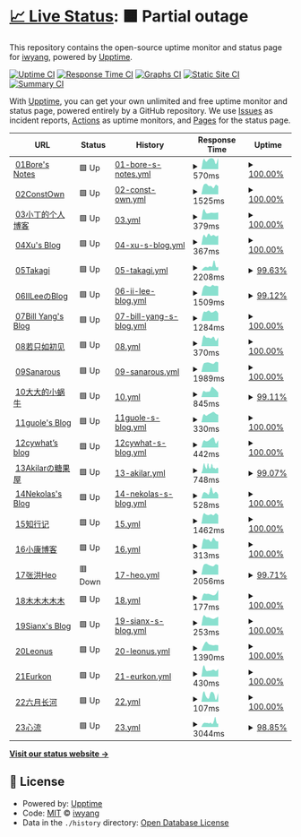 # [📈 Live Status](https://iwyang.github.io/check): <!--live status--> **🟧 Partial outage**

This repository contains the open-source uptime monitor and status page for [iwyang](https://iwyang.github.io), powered by [Upptime](https://github.com/upptime/upptime).

[![Uptime CI](https://github.com/iwyang/check/workflows/Uptime%20CI/badge.svg)](https://github.com/iwyang/check/actions?query=workflow%3A%22Uptime+CI%22)
[![Response Time CI](https://github.com/iwyang/check/workflows/Response%20Time%20CI/badge.svg)](https://github.com/iwyang/check/actions?query=workflow%3A%22Response+Time+CI%22)
[![Graphs CI](https://github.com/iwyang/check/workflows/Graphs%20CI/badge.svg)](https://github.com/iwyang/check/actions?query=workflow%3A%22Graphs+CI%22)
[![Static Site CI](https://github.com/iwyang/check/workflows/Static%20Site%20CI/badge.svg)](https://github.com/iwyang/check/actions?query=workflow%3A%22Static+Site+CI%22)
[![Summary CI](https://github.com/iwyang/check/workflows/Summary%20CI/badge.svg)](https://github.com/iwyang/check/actions?query=workflow%3A%22Summary+CI%22)

With [Upptime](https://upptime.js.org), you can get your own unlimited and free uptime monitor and status page, powered entirely by a GitHub repository. We use [Issues](https://github.com/iwyang/check/issues) as incident reports, [Actions](https://github.com/iwyang/check/actions) as uptime monitors, and [Pages](https://iwyang.github.io/check) for the status page.

<!--start: status pages-->
<!-- This summary is generated by Upptime (https://github.com/upptime/upptime) -->
<!-- Do not edit this manually, your changes will be overwritten -->
<!-- prettier-ignore -->
| URL | Status | History | Response Time | Uptime |
| --- | ------ | ------- | ------------- | ------ |
| <img alt="" src="https://icons.duckduckgo.com/ip3/bore.vip.ico" height="13"> [01Bore's Notes](https://bore.vip) | 🟩 Up | [01-bore-s-notes.yml](https://github.com/iwyang/check/commits/HEAD/history/01-bore-s-notes.yml) | <details><summary><img alt="Response time graph" src="./graphs/01-bore-s-notes/response-time-week.png" height="20"> 570ms</summary><br><a href="https://iwyang.github.io/check/history/01-bore-s-notes"><img alt="Response time 598" src="https://img.shields.io/endpoint?url=https%3A%2F%2Fraw.githubusercontent.com%2Fiwyang%2Fcheck%2FHEAD%2Fapi%2F01-bore-s-notes%2Fresponse-time.json"></a><br><a href="https://iwyang.github.io/check/history/01-bore-s-notes"><img alt="24-hour response time 687" src="https://img.shields.io/endpoint?url=https%3A%2F%2Fraw.githubusercontent.com%2Fiwyang%2Fcheck%2FHEAD%2Fapi%2F01-bore-s-notes%2Fresponse-time-day.json"></a><br><a href="https://iwyang.github.io/check/history/01-bore-s-notes"><img alt="7-day response time 570" src="https://img.shields.io/endpoint?url=https%3A%2F%2Fraw.githubusercontent.com%2Fiwyang%2Fcheck%2FHEAD%2Fapi%2F01-bore-s-notes%2Fresponse-time-week.json"></a><br><a href="https://iwyang.github.io/check/history/01-bore-s-notes"><img alt="30-day response time 640" src="https://img.shields.io/endpoint?url=https%3A%2F%2Fraw.githubusercontent.com%2Fiwyang%2Fcheck%2FHEAD%2Fapi%2F01-bore-s-notes%2Fresponse-time-month.json"></a><br><a href="https://iwyang.github.io/check/history/01-bore-s-notes"><img alt="1-year response time 598" src="https://img.shields.io/endpoint?url=https%3A%2F%2Fraw.githubusercontent.com%2Fiwyang%2Fcheck%2FHEAD%2Fapi%2F01-bore-s-notes%2Fresponse-time-year.json"></a></details> | <details><summary><a href="https://iwyang.github.io/check/history/01-bore-s-notes">100.00%</a></summary><a href="https://iwyang.github.io/check/history/01-bore-s-notes"><img alt="All-time uptime 99.91%" src="https://img.shields.io/endpoint?url=https%3A%2F%2Fraw.githubusercontent.com%2Fiwyang%2Fcheck%2FHEAD%2Fapi%2F01-bore-s-notes%2Fuptime.json"></a><br><a href="https://iwyang.github.io/check/history/01-bore-s-notes"><img alt="24-hour uptime 100.00%" src="https://img.shields.io/endpoint?url=https%3A%2F%2Fraw.githubusercontent.com%2Fiwyang%2Fcheck%2FHEAD%2Fapi%2F01-bore-s-notes%2Fuptime-day.json"></a><br><a href="https://iwyang.github.io/check/history/01-bore-s-notes"><img alt="7-day uptime 100.00%" src="https://img.shields.io/endpoint?url=https%3A%2F%2Fraw.githubusercontent.com%2Fiwyang%2Fcheck%2FHEAD%2Fapi%2F01-bore-s-notes%2Fuptime-week.json"></a><br><a href="https://iwyang.github.io/check/history/01-bore-s-notes"><img alt="30-day uptime 100.00%" src="https://img.shields.io/endpoint?url=https%3A%2F%2Fraw.githubusercontent.com%2Fiwyang%2Fcheck%2FHEAD%2Fapi%2F01-bore-s-notes%2Fuptime-month.json"></a><br><a href="https://iwyang.github.io/check/history/01-bore-s-notes"><img alt="1-year uptime 99.91%" src="https://img.shields.io/endpoint?url=https%3A%2F%2Fraw.githubusercontent.com%2Fiwyang%2Fcheck%2FHEAD%2Fapi%2F01-bore-s-notes%2Fuptime-year.json"></a></details>
| <img alt="" src="https://icons.duckduckgo.com/ip3/blog.juanertu.com.ico" height="13"> [02ConstOwn](https://blog.juanertu.com) | 🟩 Up | [02-const-own.yml](https://github.com/iwyang/check/commits/HEAD/history/02-const-own.yml) | <details><summary><img alt="Response time graph" src="./graphs/02-const-own/response-time-week.png" height="20"> 1525ms</summary><br><a href="https://iwyang.github.io/check/history/02-const-own"><img alt="Response time 1367" src="https://img.shields.io/endpoint?url=https%3A%2F%2Fraw.githubusercontent.com%2Fiwyang%2Fcheck%2FHEAD%2Fapi%2F02-const-own%2Fresponse-time.json"></a><br><a href="https://iwyang.github.io/check/history/02-const-own"><img alt="24-hour response time 1443" src="https://img.shields.io/endpoint?url=https%3A%2F%2Fraw.githubusercontent.com%2Fiwyang%2Fcheck%2FHEAD%2Fapi%2F02-const-own%2Fresponse-time-day.json"></a><br><a href="https://iwyang.github.io/check/history/02-const-own"><img alt="7-day response time 1525" src="https://img.shields.io/endpoint?url=https%3A%2F%2Fraw.githubusercontent.com%2Fiwyang%2Fcheck%2FHEAD%2Fapi%2F02-const-own%2Fresponse-time-week.json"></a><br><a href="https://iwyang.github.io/check/history/02-const-own"><img alt="30-day response time 1652" src="https://img.shields.io/endpoint?url=https%3A%2F%2Fraw.githubusercontent.com%2Fiwyang%2Fcheck%2FHEAD%2Fapi%2F02-const-own%2Fresponse-time-month.json"></a><br><a href="https://iwyang.github.io/check/history/02-const-own"><img alt="1-year response time 1367" src="https://img.shields.io/endpoint?url=https%3A%2F%2Fraw.githubusercontent.com%2Fiwyang%2Fcheck%2FHEAD%2Fapi%2F02-const-own%2Fresponse-time-year.json"></a></details> | <details><summary><a href="https://iwyang.github.io/check/history/02-const-own">100.00%</a></summary><a href="https://iwyang.github.io/check/history/02-const-own"><img alt="All-time uptime 100.00%" src="https://img.shields.io/endpoint?url=https%3A%2F%2Fraw.githubusercontent.com%2Fiwyang%2Fcheck%2FHEAD%2Fapi%2F02-const-own%2Fuptime.json"></a><br><a href="https://iwyang.github.io/check/history/02-const-own"><img alt="24-hour uptime 100.00%" src="https://img.shields.io/endpoint?url=https%3A%2F%2Fraw.githubusercontent.com%2Fiwyang%2Fcheck%2FHEAD%2Fapi%2F02-const-own%2Fuptime-day.json"></a><br><a href="https://iwyang.github.io/check/history/02-const-own"><img alt="7-day uptime 100.00%" src="https://img.shields.io/endpoint?url=https%3A%2F%2Fraw.githubusercontent.com%2Fiwyang%2Fcheck%2FHEAD%2Fapi%2F02-const-own%2Fuptime-week.json"></a><br><a href="https://iwyang.github.io/check/history/02-const-own"><img alt="30-day uptime 100.00%" src="https://img.shields.io/endpoint?url=https%3A%2F%2Fraw.githubusercontent.com%2Fiwyang%2Fcheck%2FHEAD%2Fapi%2F02-const-own%2Fuptime-month.json"></a><br><a href="https://iwyang.github.io/check/history/02-const-own"><img alt="1-year uptime 100.00%" src="https://img.shields.io/endpoint?url=https%3A%2F%2Fraw.githubusercontent.com%2Fiwyang%2Fcheck%2FHEAD%2Fapi%2F02-const-own%2Fuptime-year.json"></a></details>
| <img alt="" src="https://icons.duckduckgo.com/ip3/tding.top.ico" height="13"> [03小丁的个人博客](https://tding.top) | 🟩 Up | [03.yml](https://github.com/iwyang/check/commits/HEAD/history/03.yml) | <details><summary><img alt="Response time graph" src="./graphs/03/response-time-week.png" height="20"> 379ms</summary><br><a href="https://iwyang.github.io/check/history/03"><img alt="Response time 1311" src="https://img.shields.io/endpoint?url=https%3A%2F%2Fraw.githubusercontent.com%2Fiwyang%2Fcheck%2FHEAD%2Fapi%2F03%2Fresponse-time.json"></a><br><a href="https://iwyang.github.io/check/history/03"><img alt="24-hour response time 372" src="https://img.shields.io/endpoint?url=https%3A%2F%2Fraw.githubusercontent.com%2Fiwyang%2Fcheck%2FHEAD%2Fapi%2F03%2Fresponse-time-day.json"></a><br><a href="https://iwyang.github.io/check/history/03"><img alt="7-day response time 379" src="https://img.shields.io/endpoint?url=https%3A%2F%2Fraw.githubusercontent.com%2Fiwyang%2Fcheck%2FHEAD%2Fapi%2F03%2Fresponse-time-week.json"></a><br><a href="https://iwyang.github.io/check/history/03"><img alt="30-day response time 369" src="https://img.shields.io/endpoint?url=https%3A%2F%2Fraw.githubusercontent.com%2Fiwyang%2Fcheck%2FHEAD%2Fapi%2F03%2Fresponse-time-month.json"></a><br><a href="https://iwyang.github.io/check/history/03"><img alt="1-year response time 1047" src="https://img.shields.io/endpoint?url=https%3A%2F%2Fraw.githubusercontent.com%2Fiwyang%2Fcheck%2FHEAD%2Fapi%2F03%2Fresponse-time-year.json"></a></details> | <details><summary><a href="https://iwyang.github.io/check/history/03">100.00%</a></summary><a href="https://iwyang.github.io/check/history/03"><img alt="All-time uptime 98.27%" src="https://img.shields.io/endpoint?url=https%3A%2F%2Fraw.githubusercontent.com%2Fiwyang%2Fcheck%2FHEAD%2Fapi%2F03%2Fuptime.json"></a><br><a href="https://iwyang.github.io/check/history/03"><img alt="24-hour uptime 100.00%" src="https://img.shields.io/endpoint?url=https%3A%2F%2Fraw.githubusercontent.com%2Fiwyang%2Fcheck%2FHEAD%2Fapi%2F03%2Fuptime-day.json"></a><br><a href="https://iwyang.github.io/check/history/03"><img alt="7-day uptime 100.00%" src="https://img.shields.io/endpoint?url=https%3A%2F%2Fraw.githubusercontent.com%2Fiwyang%2Fcheck%2FHEAD%2Fapi%2F03%2Fuptime-week.json"></a><br><a href="https://iwyang.github.io/check/history/03"><img alt="30-day uptime 99.91%" src="https://img.shields.io/endpoint?url=https%3A%2F%2Fraw.githubusercontent.com%2Fiwyang%2Fcheck%2FHEAD%2Fapi%2F03%2Fuptime-month.json"></a><br><a href="https://iwyang.github.io/check/history/03"><img alt="1-year uptime 98.79%" src="https://img.shields.io/endpoint?url=https%3A%2F%2Fraw.githubusercontent.com%2Fiwyang%2Fcheck%2FHEAD%2Fapi%2F03%2Fuptime-year.json"></a></details>
| <img alt="" src="https://icons.duckduckgo.com/ip3/hasaik.com.ico" height="13"> [04Xu's Blog](https://hasaik.com) | 🟩 Up | [04-xu-s-blog.yml](https://github.com/iwyang/check/commits/HEAD/history/04-xu-s-blog.yml) | <details><summary><img alt="Response time graph" src="./graphs/04-xu-s-blog/response-time-week.png" height="20"> 367ms</summary><br><a href="https://iwyang.github.io/check/history/04-xu-s-blog"><img alt="Response time 337" src="https://img.shields.io/endpoint?url=https%3A%2F%2Fraw.githubusercontent.com%2Fiwyang%2Fcheck%2FHEAD%2Fapi%2F04-xu-s-blog%2Fresponse-time.json"></a><br><a href="https://iwyang.github.io/check/history/04-xu-s-blog"><img alt="24-hour response time 369" src="https://img.shields.io/endpoint?url=https%3A%2F%2Fraw.githubusercontent.com%2Fiwyang%2Fcheck%2FHEAD%2Fapi%2F04-xu-s-blog%2Fresponse-time-day.json"></a><br><a href="https://iwyang.github.io/check/history/04-xu-s-blog"><img alt="7-day response time 367" src="https://img.shields.io/endpoint?url=https%3A%2F%2Fraw.githubusercontent.com%2Fiwyang%2Fcheck%2FHEAD%2Fapi%2F04-xu-s-blog%2Fresponse-time-week.json"></a><br><a href="https://iwyang.github.io/check/history/04-xu-s-blog"><img alt="30-day response time 386" src="https://img.shields.io/endpoint?url=https%3A%2F%2Fraw.githubusercontent.com%2Fiwyang%2Fcheck%2FHEAD%2Fapi%2F04-xu-s-blog%2Fresponse-time-month.json"></a><br><a href="https://iwyang.github.io/check/history/04-xu-s-blog"><img alt="1-year response time 337" src="https://img.shields.io/endpoint?url=https%3A%2F%2Fraw.githubusercontent.com%2Fiwyang%2Fcheck%2FHEAD%2Fapi%2F04-xu-s-blog%2Fresponse-time-year.json"></a></details> | <details><summary><a href="https://iwyang.github.io/check/history/04-xu-s-blog">100.00%</a></summary><a href="https://iwyang.github.io/check/history/04-xu-s-blog"><img alt="All-time uptime 100.00%" src="https://img.shields.io/endpoint?url=https%3A%2F%2Fraw.githubusercontent.com%2Fiwyang%2Fcheck%2FHEAD%2Fapi%2F04-xu-s-blog%2Fuptime.json"></a><br><a href="https://iwyang.github.io/check/history/04-xu-s-blog"><img alt="24-hour uptime 100.00%" src="https://img.shields.io/endpoint?url=https%3A%2F%2Fraw.githubusercontent.com%2Fiwyang%2Fcheck%2FHEAD%2Fapi%2F04-xu-s-blog%2Fuptime-day.json"></a><br><a href="https://iwyang.github.io/check/history/04-xu-s-blog"><img alt="7-day uptime 100.00%" src="https://img.shields.io/endpoint?url=https%3A%2F%2Fraw.githubusercontent.com%2Fiwyang%2Fcheck%2FHEAD%2Fapi%2F04-xu-s-blog%2Fuptime-week.json"></a><br><a href="https://iwyang.github.io/check/history/04-xu-s-blog"><img alt="30-day uptime 100.00%" src="https://img.shields.io/endpoint?url=https%3A%2F%2Fraw.githubusercontent.com%2Fiwyang%2Fcheck%2FHEAD%2Fapi%2F04-xu-s-blog%2Fuptime-month.json"></a><br><a href="https://iwyang.github.io/check/history/04-xu-s-blog"><img alt="1-year uptime 100.00%" src="https://img.shields.io/endpoint?url=https%3A%2F%2Fraw.githubusercontent.com%2Fiwyang%2Fcheck%2FHEAD%2Fapi%2F04-xu-s-blog%2Fuptime-year.json"></a></details>
| <img alt="" src="https://icons.duckduckgo.com/ip3/lixingyong.com.ico" height="13"> [05Takagi](https://lixingyong.com) | 🟩 Up | [05-takagi.yml](https://github.com/iwyang/check/commits/HEAD/history/05-takagi.yml) | <details><summary><img alt="Response time graph" src="./graphs/05-takagi/response-time-week.png" height="20"> 2208ms</summary><br><a href="https://iwyang.github.io/check/history/05-takagi"><img alt="Response time 1908" src="https://img.shields.io/endpoint?url=https%3A%2F%2Fraw.githubusercontent.com%2Fiwyang%2Fcheck%2FHEAD%2Fapi%2F05-takagi%2Fresponse-time.json"></a><br><a href="https://iwyang.github.io/check/history/05-takagi"><img alt="24-hour response time 1829" src="https://img.shields.io/endpoint?url=https%3A%2F%2Fraw.githubusercontent.com%2Fiwyang%2Fcheck%2FHEAD%2Fapi%2F05-takagi%2Fresponse-time-day.json"></a><br><a href="https://iwyang.github.io/check/history/05-takagi"><img alt="7-day response time 2208" src="https://img.shields.io/endpoint?url=https%3A%2F%2Fraw.githubusercontent.com%2Fiwyang%2Fcheck%2FHEAD%2Fapi%2F05-takagi%2Fresponse-time-week.json"></a><br><a href="https://iwyang.github.io/check/history/05-takagi"><img alt="30-day response time 2128" src="https://img.shields.io/endpoint?url=https%3A%2F%2Fraw.githubusercontent.com%2Fiwyang%2Fcheck%2FHEAD%2Fapi%2F05-takagi%2Fresponse-time-month.json"></a><br><a href="https://iwyang.github.io/check/history/05-takagi"><img alt="1-year response time 1908" src="https://img.shields.io/endpoint?url=https%3A%2F%2Fraw.githubusercontent.com%2Fiwyang%2Fcheck%2FHEAD%2Fapi%2F05-takagi%2Fresponse-time-year.json"></a></details> | <details><summary><a href="https://iwyang.github.io/check/history/05-takagi">99.63%</a></summary><a href="https://iwyang.github.io/check/history/05-takagi"><img alt="All-time uptime 98.28%" src="https://img.shields.io/endpoint?url=https%3A%2F%2Fraw.githubusercontent.com%2Fiwyang%2Fcheck%2FHEAD%2Fapi%2F05-takagi%2Fuptime.json"></a><br><a href="https://iwyang.github.io/check/history/05-takagi"><img alt="24-hour uptime 100.00%" src="https://img.shields.io/endpoint?url=https%3A%2F%2Fraw.githubusercontent.com%2Fiwyang%2Fcheck%2FHEAD%2Fapi%2F05-takagi%2Fuptime-day.json"></a><br><a href="https://iwyang.github.io/check/history/05-takagi"><img alt="7-day uptime 99.63%" src="https://img.shields.io/endpoint?url=https%3A%2F%2Fraw.githubusercontent.com%2Fiwyang%2Fcheck%2FHEAD%2Fapi%2F05-takagi%2Fuptime-week.json"></a><br><a href="https://iwyang.github.io/check/history/05-takagi"><img alt="30-day uptime 99.72%" src="https://img.shields.io/endpoint?url=https%3A%2F%2Fraw.githubusercontent.com%2Fiwyang%2Fcheck%2FHEAD%2Fapi%2F05-takagi%2Fuptime-month.json"></a><br><a href="https://iwyang.github.io/check/history/05-takagi"><img alt="1-year uptime 98.28%" src="https://img.shields.io/endpoint?url=https%3A%2F%2Fraw.githubusercontent.com%2Fiwyang%2Fcheck%2FHEAD%2Fapi%2F05-takagi%2Fuptime-year.json"></a></details>
| <img alt="" src="https://icons.duckduckgo.com/ip3/www.iilee.cn.ico" height="13"> [06IILeeのBlog](https://www.iilee.cn) | 🟩 Up | [06-ii-lee-blog.yml](https://github.com/iwyang/check/commits/HEAD/history/06-ii-lee-blog.yml) | <details><summary><img alt="Response time graph" src="./graphs/06-ii-lee-blog/response-time-week.png" height="20"> 1509ms</summary><br><a href="https://iwyang.github.io/check/history/06-ii-lee-blog"><img alt="Response time 1683" src="https://img.shields.io/endpoint?url=https%3A%2F%2Fraw.githubusercontent.com%2Fiwyang%2Fcheck%2FHEAD%2Fapi%2F06-ii-lee-blog%2Fresponse-time.json"></a><br><a href="https://iwyang.github.io/check/history/06-ii-lee-blog"><img alt="24-hour response time 1420" src="https://img.shields.io/endpoint?url=https%3A%2F%2Fraw.githubusercontent.com%2Fiwyang%2Fcheck%2FHEAD%2Fapi%2F06-ii-lee-blog%2Fresponse-time-day.json"></a><br><a href="https://iwyang.github.io/check/history/06-ii-lee-blog"><img alt="7-day response time 1509" src="https://img.shields.io/endpoint?url=https%3A%2F%2Fraw.githubusercontent.com%2Fiwyang%2Fcheck%2FHEAD%2Fapi%2F06-ii-lee-blog%2Fresponse-time-week.json"></a><br><a href="https://iwyang.github.io/check/history/06-ii-lee-blog"><img alt="30-day response time 1731" src="https://img.shields.io/endpoint?url=https%3A%2F%2Fraw.githubusercontent.com%2Fiwyang%2Fcheck%2FHEAD%2Fapi%2F06-ii-lee-blog%2Fresponse-time-month.json"></a><br><a href="https://iwyang.github.io/check/history/06-ii-lee-blog"><img alt="1-year response time 1683" src="https://img.shields.io/endpoint?url=https%3A%2F%2Fraw.githubusercontent.com%2Fiwyang%2Fcheck%2FHEAD%2Fapi%2F06-ii-lee-blog%2Fresponse-time-year.json"></a></details> | <details><summary><a href="https://iwyang.github.io/check/history/06-ii-lee-blog">99.12%</a></summary><a href="https://iwyang.github.io/check/history/06-ii-lee-blog"><img alt="All-time uptime 98.30%" src="https://img.shields.io/endpoint?url=https%3A%2F%2Fraw.githubusercontent.com%2Fiwyang%2Fcheck%2FHEAD%2Fapi%2F06-ii-lee-blog%2Fuptime.json"></a><br><a href="https://iwyang.github.io/check/history/06-ii-lee-blog"><img alt="24-hour uptime 97.79%" src="https://img.shields.io/endpoint?url=https%3A%2F%2Fraw.githubusercontent.com%2Fiwyang%2Fcheck%2FHEAD%2Fapi%2F06-ii-lee-blog%2Fuptime-day.json"></a><br><a href="https://iwyang.github.io/check/history/06-ii-lee-blog"><img alt="7-day uptime 99.12%" src="https://img.shields.io/endpoint?url=https%3A%2F%2Fraw.githubusercontent.com%2Fiwyang%2Fcheck%2FHEAD%2Fapi%2F06-ii-lee-blog%2Fuptime-week.json"></a><br><a href="https://iwyang.github.io/check/history/06-ii-lee-blog"><img alt="30-day uptime 99.55%" src="https://img.shields.io/endpoint?url=https%3A%2F%2Fraw.githubusercontent.com%2Fiwyang%2Fcheck%2FHEAD%2Fapi%2F06-ii-lee-blog%2Fuptime-month.json"></a><br><a href="https://iwyang.github.io/check/history/06-ii-lee-blog"><img alt="1-year uptime 98.30%" src="https://img.shields.io/endpoint?url=https%3A%2F%2Fraw.githubusercontent.com%2Fiwyang%2Fcheck%2FHEAD%2Fapi%2F06-ii-lee-blog%2Fuptime-year.json"></a></details>
| <img alt="" src="https://icons.duckduckgo.com/ip3/blog.bill.moe.ico" height="13"> [07Bill Yang's Blog](https://blog.bill.moe) | 🟩 Up | [07-bill-yang-s-blog.yml](https://github.com/iwyang/check/commits/HEAD/history/07-bill-yang-s-blog.yml) | <details><summary><img alt="Response time graph" src="./graphs/07-bill-yang-s-blog/response-time-week.png" height="20"> 1284ms</summary><br><a href="https://iwyang.github.io/check/history/07-bill-yang-s-blog"><img alt="Response time 1221" src="https://img.shields.io/endpoint?url=https%3A%2F%2Fraw.githubusercontent.com%2Fiwyang%2Fcheck%2FHEAD%2Fapi%2F07-bill-yang-s-blog%2Fresponse-time.json"></a><br><a href="https://iwyang.github.io/check/history/07-bill-yang-s-blog"><img alt="24-hour response time 1080" src="https://img.shields.io/endpoint?url=https%3A%2F%2Fraw.githubusercontent.com%2Fiwyang%2Fcheck%2FHEAD%2Fapi%2F07-bill-yang-s-blog%2Fresponse-time-day.json"></a><br><a href="https://iwyang.github.io/check/history/07-bill-yang-s-blog"><img alt="7-day response time 1284" src="https://img.shields.io/endpoint?url=https%3A%2F%2Fraw.githubusercontent.com%2Fiwyang%2Fcheck%2FHEAD%2Fapi%2F07-bill-yang-s-blog%2Fresponse-time-week.json"></a><br><a href="https://iwyang.github.io/check/history/07-bill-yang-s-blog"><img alt="30-day response time 1243" src="https://img.shields.io/endpoint?url=https%3A%2F%2Fraw.githubusercontent.com%2Fiwyang%2Fcheck%2FHEAD%2Fapi%2F07-bill-yang-s-blog%2Fresponse-time-month.json"></a><br><a href="https://iwyang.github.io/check/history/07-bill-yang-s-blog"><img alt="1-year response time 1221" src="https://img.shields.io/endpoint?url=https%3A%2F%2Fraw.githubusercontent.com%2Fiwyang%2Fcheck%2FHEAD%2Fapi%2F07-bill-yang-s-blog%2Fresponse-time-year.json"></a></details> | <details><summary><a href="https://iwyang.github.io/check/history/07-bill-yang-s-blog">100.00%</a></summary><a href="https://iwyang.github.io/check/history/07-bill-yang-s-blog"><img alt="All-time uptime 61.28%" src="https://img.shields.io/endpoint?url=https%3A%2F%2Fraw.githubusercontent.com%2Fiwyang%2Fcheck%2FHEAD%2Fapi%2F07-bill-yang-s-blog%2Fuptime.json"></a><br><a href="https://iwyang.github.io/check/history/07-bill-yang-s-blog"><img alt="24-hour uptime 100.00%" src="https://img.shields.io/endpoint?url=https%3A%2F%2Fraw.githubusercontent.com%2Fiwyang%2Fcheck%2FHEAD%2Fapi%2F07-bill-yang-s-blog%2Fuptime-day.json"></a><br><a href="https://iwyang.github.io/check/history/07-bill-yang-s-blog"><img alt="7-day uptime 100.00%" src="https://img.shields.io/endpoint?url=https%3A%2F%2Fraw.githubusercontent.com%2Fiwyang%2Fcheck%2FHEAD%2Fapi%2F07-bill-yang-s-blog%2Fuptime-week.json"></a><br><a href="https://iwyang.github.io/check/history/07-bill-yang-s-blog"><img alt="30-day uptime 40.65%" src="https://img.shields.io/endpoint?url=https%3A%2F%2Fraw.githubusercontent.com%2Fiwyang%2Fcheck%2FHEAD%2Fapi%2F07-bill-yang-s-blog%2Fuptime-month.json"></a><br><a href="https://iwyang.github.io/check/history/07-bill-yang-s-blog"><img alt="1-year uptime 61.28%" src="https://img.shields.io/endpoint?url=https%3A%2F%2Fraw.githubusercontent.com%2Fiwyang%2Fcheck%2FHEAD%2Fapi%2F07-bill-yang-s-blog%2Fuptime-year.json"></a></details>
| <img alt="" src="https://icons.duckduckgo.com/ip3/joyli.net.cn.ico" height="13"> [08若只如初见](https://joyli.net.cn) | 🟩 Up | [08.yml](https://github.com/iwyang/check/commits/HEAD/history/08.yml) | <details><summary><img alt="Response time graph" src="./graphs/08/response-time-week.png" height="20"> 370ms</summary><br><a href="https://iwyang.github.io/check/history/08"><img alt="Response time 344" src="https://img.shields.io/endpoint?url=https%3A%2F%2Fraw.githubusercontent.com%2Fiwyang%2Fcheck%2FHEAD%2Fapi%2F08%2Fresponse-time.json"></a><br><a href="https://iwyang.github.io/check/history/08"><img alt="24-hour response time 379" src="https://img.shields.io/endpoint?url=https%3A%2F%2Fraw.githubusercontent.com%2Fiwyang%2Fcheck%2FHEAD%2Fapi%2F08%2Fresponse-time-day.json"></a><br><a href="https://iwyang.github.io/check/history/08"><img alt="7-day response time 370" src="https://img.shields.io/endpoint?url=https%3A%2F%2Fraw.githubusercontent.com%2Fiwyang%2Fcheck%2FHEAD%2Fapi%2F08%2Fresponse-time-week.json"></a><br><a href="https://iwyang.github.io/check/history/08"><img alt="30-day response time 354" src="https://img.shields.io/endpoint?url=https%3A%2F%2Fraw.githubusercontent.com%2Fiwyang%2Fcheck%2FHEAD%2Fapi%2F08%2Fresponse-time-month.json"></a><br><a href="https://iwyang.github.io/check/history/08"><img alt="1-year response time 344" src="https://img.shields.io/endpoint?url=https%3A%2F%2Fraw.githubusercontent.com%2Fiwyang%2Fcheck%2FHEAD%2Fapi%2F08%2Fresponse-time-year.json"></a></details> | <details><summary><a href="https://iwyang.github.io/check/history/08">100.00%</a></summary><a href="https://iwyang.github.io/check/history/08"><img alt="All-time uptime 99.98%" src="https://img.shields.io/endpoint?url=https%3A%2F%2Fraw.githubusercontent.com%2Fiwyang%2Fcheck%2FHEAD%2Fapi%2F08%2Fuptime.json"></a><br><a href="https://iwyang.github.io/check/history/08"><img alt="24-hour uptime 100.00%" src="https://img.shields.io/endpoint?url=https%3A%2F%2Fraw.githubusercontent.com%2Fiwyang%2Fcheck%2FHEAD%2Fapi%2F08%2Fuptime-day.json"></a><br><a href="https://iwyang.github.io/check/history/08"><img alt="7-day uptime 100.00%" src="https://img.shields.io/endpoint?url=https%3A%2F%2Fraw.githubusercontent.com%2Fiwyang%2Fcheck%2FHEAD%2Fapi%2F08%2Fuptime-week.json"></a><br><a href="https://iwyang.github.io/check/history/08"><img alt="30-day uptime 99.91%" src="https://img.shields.io/endpoint?url=https%3A%2F%2Fraw.githubusercontent.com%2Fiwyang%2Fcheck%2FHEAD%2Fapi%2F08%2Fuptime-month.json"></a><br><a href="https://iwyang.github.io/check/history/08"><img alt="1-year uptime 99.98%" src="https://img.shields.io/endpoint?url=https%3A%2F%2Fraw.githubusercontent.com%2Fiwyang%2Fcheck%2FHEAD%2Fapi%2F08%2Fuptime-year.json"></a></details>
| <img alt="" src="https://icons.duckduckgo.com/ip3/bestzuo.cn.ico" height="13"> [09Sanarous](https://bestzuo.cn) | 🟩 Up | [09-sanarous.yml](https://github.com/iwyang/check/commits/HEAD/history/09-sanarous.yml) | <details><summary><img alt="Response time graph" src="./graphs/09-sanarous/response-time-week.png" height="20"> 1989ms</summary><br><a href="https://iwyang.github.io/check/history/09-sanarous"><img alt="Response time 1940" src="https://img.shields.io/endpoint?url=https%3A%2F%2Fraw.githubusercontent.com%2Fiwyang%2Fcheck%2FHEAD%2Fapi%2F09-sanarous%2Fresponse-time.json"></a><br><a href="https://iwyang.github.io/check/history/09-sanarous"><img alt="24-hour response time 2101" src="https://img.shields.io/endpoint?url=https%3A%2F%2Fraw.githubusercontent.com%2Fiwyang%2Fcheck%2FHEAD%2Fapi%2F09-sanarous%2Fresponse-time-day.json"></a><br><a href="https://iwyang.github.io/check/history/09-sanarous"><img alt="7-day response time 1989" src="https://img.shields.io/endpoint?url=https%3A%2F%2Fraw.githubusercontent.com%2Fiwyang%2Fcheck%2FHEAD%2Fapi%2F09-sanarous%2Fresponse-time-week.json"></a><br><a href="https://iwyang.github.io/check/history/09-sanarous"><img alt="30-day response time 2032" src="https://img.shields.io/endpoint?url=https%3A%2F%2Fraw.githubusercontent.com%2Fiwyang%2Fcheck%2FHEAD%2Fapi%2F09-sanarous%2Fresponse-time-month.json"></a><br><a href="https://iwyang.github.io/check/history/09-sanarous"><img alt="1-year response time 1940" src="https://img.shields.io/endpoint?url=https%3A%2F%2Fraw.githubusercontent.com%2Fiwyang%2Fcheck%2FHEAD%2Fapi%2F09-sanarous%2Fresponse-time-year.json"></a></details> | <details><summary><a href="https://iwyang.github.io/check/history/09-sanarous">100.00%</a></summary><a href="https://iwyang.github.io/check/history/09-sanarous"><img alt="All-time uptime 99.71%" src="https://img.shields.io/endpoint?url=https%3A%2F%2Fraw.githubusercontent.com%2Fiwyang%2Fcheck%2FHEAD%2Fapi%2F09-sanarous%2Fuptime.json"></a><br><a href="https://iwyang.github.io/check/history/09-sanarous"><img alt="24-hour uptime 100.00%" src="https://img.shields.io/endpoint?url=https%3A%2F%2Fraw.githubusercontent.com%2Fiwyang%2Fcheck%2FHEAD%2Fapi%2F09-sanarous%2Fuptime-day.json"></a><br><a href="https://iwyang.github.io/check/history/09-sanarous"><img alt="7-day uptime 100.00%" src="https://img.shields.io/endpoint?url=https%3A%2F%2Fraw.githubusercontent.com%2Fiwyang%2Fcheck%2FHEAD%2Fapi%2F09-sanarous%2Fuptime-week.json"></a><br><a href="https://iwyang.github.io/check/history/09-sanarous"><img alt="30-day uptime 99.94%" src="https://img.shields.io/endpoint?url=https%3A%2F%2Fraw.githubusercontent.com%2Fiwyang%2Fcheck%2FHEAD%2Fapi%2F09-sanarous%2Fuptime-month.json"></a><br><a href="https://iwyang.github.io/check/history/09-sanarous"><img alt="1-year uptime 99.71%" src="https://img.shields.io/endpoint?url=https%3A%2F%2Fraw.githubusercontent.com%2Fiwyang%2Fcheck%2FHEAD%2Fapi%2F09-sanarous%2Fuptime-year.json"></a></details>
| <img alt="" src="https://icons.duckduckgo.com/ip3/eallion.com.ico" height="13"> [10大大的小蜗牛](https://eallion.com) | 🟩 Up | [10.yml](https://github.com/iwyang/check/commits/HEAD/history/10.yml) | <details><summary><img alt="Response time graph" src="./graphs/10/response-time-week.png" height="20"> 845ms</summary><br><a href="https://iwyang.github.io/check/history/10"><img alt="Response time 1503" src="https://img.shields.io/endpoint?url=https%3A%2F%2Fraw.githubusercontent.com%2Fiwyang%2Fcheck%2FHEAD%2Fapi%2F10%2Fresponse-time.json"></a><br><a href="https://iwyang.github.io/check/history/10"><img alt="24-hour response time 837" src="https://img.shields.io/endpoint?url=https%3A%2F%2Fraw.githubusercontent.com%2Fiwyang%2Fcheck%2FHEAD%2Fapi%2F10%2Fresponse-time-day.json"></a><br><a href="https://iwyang.github.io/check/history/10"><img alt="7-day response time 845" src="https://img.shields.io/endpoint?url=https%3A%2F%2Fraw.githubusercontent.com%2Fiwyang%2Fcheck%2FHEAD%2Fapi%2F10%2Fresponse-time-week.json"></a><br><a href="https://iwyang.github.io/check/history/10"><img alt="30-day response time 1168" src="https://img.shields.io/endpoint?url=https%3A%2F%2Fraw.githubusercontent.com%2Fiwyang%2Fcheck%2FHEAD%2Fapi%2F10%2Fresponse-time-month.json"></a><br><a href="https://iwyang.github.io/check/history/10"><img alt="1-year response time 1503" src="https://img.shields.io/endpoint?url=https%3A%2F%2Fraw.githubusercontent.com%2Fiwyang%2Fcheck%2FHEAD%2Fapi%2F10%2Fresponse-time-year.json"></a></details> | <details><summary><a href="https://iwyang.github.io/check/history/10">99.11%</a></summary><a href="https://iwyang.github.io/check/history/10"><img alt="All-time uptime 98.53%" src="https://img.shields.io/endpoint?url=https%3A%2F%2Fraw.githubusercontent.com%2Fiwyang%2Fcheck%2FHEAD%2Fapi%2F10%2Fuptime.json"></a><br><a href="https://iwyang.github.io/check/history/10"><img alt="24-hour uptime 97.90%" src="https://img.shields.io/endpoint?url=https%3A%2F%2Fraw.githubusercontent.com%2Fiwyang%2Fcheck%2FHEAD%2Fapi%2F10%2Fuptime-day.json"></a><br><a href="https://iwyang.github.io/check/history/10"><img alt="7-day uptime 99.11%" src="https://img.shields.io/endpoint?url=https%3A%2F%2Fraw.githubusercontent.com%2Fiwyang%2Fcheck%2FHEAD%2Fapi%2F10%2Fuptime-week.json"></a><br><a href="https://iwyang.github.io/check/history/10"><img alt="30-day uptime 99.46%" src="https://img.shields.io/endpoint?url=https%3A%2F%2Fraw.githubusercontent.com%2Fiwyang%2Fcheck%2FHEAD%2Fapi%2F10%2Fuptime-month.json"></a><br><a href="https://iwyang.github.io/check/history/10"><img alt="1-year uptime 98.53%" src="https://img.shields.io/endpoint?url=https%3A%2F%2Fraw.githubusercontent.com%2Fiwyang%2Fcheck%2FHEAD%2Fapi%2F10%2Fuptime-year.json"></a></details>
| <img alt="" src="https://icons.duckduckgo.com/ip3/guole.fun.ico" height="13"> [11guole's Blog](https://guole.fun) | 🟩 Up | [11guole-s-blog.yml](https://github.com/iwyang/check/commits/HEAD/history/11guole-s-blog.yml) | <details><summary><img alt="Response time graph" src="./graphs/11guole-s-blog/response-time-week.png" height="20"> 330ms</summary><br><a href="https://iwyang.github.io/check/history/11guole-s-blog"><img alt="Response time 328" src="https://img.shields.io/endpoint?url=https%3A%2F%2Fraw.githubusercontent.com%2Fiwyang%2Fcheck%2FHEAD%2Fapi%2F11guole-s-blog%2Fresponse-time.json"></a><br><a href="https://iwyang.github.io/check/history/11guole-s-blog"><img alt="24-hour response time 295" src="https://img.shields.io/endpoint?url=https%3A%2F%2Fraw.githubusercontent.com%2Fiwyang%2Fcheck%2FHEAD%2Fapi%2F11guole-s-blog%2Fresponse-time-day.json"></a><br><a href="https://iwyang.github.io/check/history/11guole-s-blog"><img alt="7-day response time 330" src="https://img.shields.io/endpoint?url=https%3A%2F%2Fraw.githubusercontent.com%2Fiwyang%2Fcheck%2FHEAD%2Fapi%2F11guole-s-blog%2Fresponse-time-week.json"></a><br><a href="https://iwyang.github.io/check/history/11guole-s-blog"><img alt="30-day response time 316" src="https://img.shields.io/endpoint?url=https%3A%2F%2Fraw.githubusercontent.com%2Fiwyang%2Fcheck%2FHEAD%2Fapi%2F11guole-s-blog%2Fresponse-time-month.json"></a><br><a href="https://iwyang.github.io/check/history/11guole-s-blog"><img alt="1-year response time 328" src="https://img.shields.io/endpoint?url=https%3A%2F%2Fraw.githubusercontent.com%2Fiwyang%2Fcheck%2FHEAD%2Fapi%2F11guole-s-blog%2Fresponse-time-year.json"></a></details> | <details><summary><a href="https://iwyang.github.io/check/history/11guole-s-blog">100.00%</a></summary><a href="https://iwyang.github.io/check/history/11guole-s-blog"><img alt="All-time uptime 99.98%" src="https://img.shields.io/endpoint?url=https%3A%2F%2Fraw.githubusercontent.com%2Fiwyang%2Fcheck%2FHEAD%2Fapi%2F11guole-s-blog%2Fuptime.json"></a><br><a href="https://iwyang.github.io/check/history/11guole-s-blog"><img alt="24-hour uptime 100.00%" src="https://img.shields.io/endpoint?url=https%3A%2F%2Fraw.githubusercontent.com%2Fiwyang%2Fcheck%2FHEAD%2Fapi%2F11guole-s-blog%2Fuptime-day.json"></a><br><a href="https://iwyang.github.io/check/history/11guole-s-blog"><img alt="7-day uptime 100.00%" src="https://img.shields.io/endpoint?url=https%3A%2F%2Fraw.githubusercontent.com%2Fiwyang%2Fcheck%2FHEAD%2Fapi%2F11guole-s-blog%2Fuptime-week.json"></a><br><a href="https://iwyang.github.io/check/history/11guole-s-blog"><img alt="30-day uptime 99.91%" src="https://img.shields.io/endpoint?url=https%3A%2F%2Fraw.githubusercontent.com%2Fiwyang%2Fcheck%2FHEAD%2Fapi%2F11guole-s-blog%2Fuptime-month.json"></a><br><a href="https://iwyang.github.io/check/history/11guole-s-blog"><img alt="1-year uptime 99.98%" src="https://img.shields.io/endpoint?url=https%3A%2F%2Fraw.githubusercontent.com%2Fiwyang%2Fcheck%2FHEAD%2Fapi%2F11guole-s-blog%2Fuptime-year.json"></a></details>
| <img alt="" src="https://icons.duckduckgo.com/ip3/cywhat.cn.ico" height="13"> [12cywhat’s blog](https://cywhat.cn) | 🟩 Up | [12cywhat-s-blog.yml](https://github.com/iwyang/check/commits/HEAD/history/12cywhat-s-blog.yml) | <details><summary><img alt="Response time graph" src="./graphs/12cywhat-s-blog/response-time-week.png" height="20"> 442ms</summary><br><a href="https://iwyang.github.io/check/history/12cywhat-s-blog"><img alt="Response time 408" src="https://img.shields.io/endpoint?url=https%3A%2F%2Fraw.githubusercontent.com%2Fiwyang%2Fcheck%2FHEAD%2Fapi%2F12cywhat-s-blog%2Fresponse-time.json"></a><br><a href="https://iwyang.github.io/check/history/12cywhat-s-blog"><img alt="24-hour response time 436" src="https://img.shields.io/endpoint?url=https%3A%2F%2Fraw.githubusercontent.com%2Fiwyang%2Fcheck%2FHEAD%2Fapi%2F12cywhat-s-blog%2Fresponse-time-day.json"></a><br><a href="https://iwyang.github.io/check/history/12cywhat-s-blog"><img alt="7-day response time 442" src="https://img.shields.io/endpoint?url=https%3A%2F%2Fraw.githubusercontent.com%2Fiwyang%2Fcheck%2FHEAD%2Fapi%2F12cywhat-s-blog%2Fresponse-time-week.json"></a><br><a href="https://iwyang.github.io/check/history/12cywhat-s-blog"><img alt="30-day response time 417" src="https://img.shields.io/endpoint?url=https%3A%2F%2Fraw.githubusercontent.com%2Fiwyang%2Fcheck%2FHEAD%2Fapi%2F12cywhat-s-blog%2Fresponse-time-month.json"></a><br><a href="https://iwyang.github.io/check/history/12cywhat-s-blog"><img alt="1-year response time 408" src="https://img.shields.io/endpoint?url=https%3A%2F%2Fraw.githubusercontent.com%2Fiwyang%2Fcheck%2FHEAD%2Fapi%2F12cywhat-s-blog%2Fresponse-time-year.json"></a></details> | <details><summary><a href="https://iwyang.github.io/check/history/12cywhat-s-blog">100.00%</a></summary><a href="https://iwyang.github.io/check/history/12cywhat-s-blog"><img alt="All-time uptime 99.89%" src="https://img.shields.io/endpoint?url=https%3A%2F%2Fraw.githubusercontent.com%2Fiwyang%2Fcheck%2FHEAD%2Fapi%2F12cywhat-s-blog%2Fuptime.json"></a><br><a href="https://iwyang.github.io/check/history/12cywhat-s-blog"><img alt="24-hour uptime 100.00%" src="https://img.shields.io/endpoint?url=https%3A%2F%2Fraw.githubusercontent.com%2Fiwyang%2Fcheck%2FHEAD%2Fapi%2F12cywhat-s-blog%2Fuptime-day.json"></a><br><a href="https://iwyang.github.io/check/history/12cywhat-s-blog"><img alt="7-day uptime 100.00%" src="https://img.shields.io/endpoint?url=https%3A%2F%2Fraw.githubusercontent.com%2Fiwyang%2Fcheck%2FHEAD%2Fapi%2F12cywhat-s-blog%2Fuptime-week.json"></a><br><a href="https://iwyang.github.io/check/history/12cywhat-s-blog"><img alt="30-day uptime 100.00%" src="https://img.shields.io/endpoint?url=https%3A%2F%2Fraw.githubusercontent.com%2Fiwyang%2Fcheck%2FHEAD%2Fapi%2F12cywhat-s-blog%2Fuptime-month.json"></a><br><a href="https://iwyang.github.io/check/history/12cywhat-s-blog"><img alt="1-year uptime 99.89%" src="https://img.shields.io/endpoint?url=https%3A%2F%2Fraw.githubusercontent.com%2Fiwyang%2Fcheck%2FHEAD%2Fapi%2F12cywhat-s-blog%2Fuptime-year.json"></a></details>
| <img alt="" src="https://icons.duckduckgo.com/ip3/akilar.top.ico" height="13"> [13Akilarの糖果屋](https://akilar.top) | 🟩 Up | [13-akilar.yml](https://github.com/iwyang/check/commits/HEAD/history/13-akilar.yml) | <details><summary><img alt="Response time graph" src="./graphs/13-akilar/response-time-week.png" height="20"> 748ms</summary><br><a href="https://iwyang.github.io/check/history/13-akilar"><img alt="Response time 1241" src="https://img.shields.io/endpoint?url=https%3A%2F%2Fraw.githubusercontent.com%2Fiwyang%2Fcheck%2FHEAD%2Fapi%2F13-akilar%2Fresponse-time.json"></a><br><a href="https://iwyang.github.io/check/history/13-akilar"><img alt="24-hour response time 613" src="https://img.shields.io/endpoint?url=https%3A%2F%2Fraw.githubusercontent.com%2Fiwyang%2Fcheck%2FHEAD%2Fapi%2F13-akilar%2Fresponse-time-day.json"></a><br><a href="https://iwyang.github.io/check/history/13-akilar"><img alt="7-day response time 748" src="https://img.shields.io/endpoint?url=https%3A%2F%2Fraw.githubusercontent.com%2Fiwyang%2Fcheck%2FHEAD%2Fapi%2F13-akilar%2Fresponse-time-week.json"></a><br><a href="https://iwyang.github.io/check/history/13-akilar"><img alt="30-day response time 1116" src="https://img.shields.io/endpoint?url=https%3A%2F%2Fraw.githubusercontent.com%2Fiwyang%2Fcheck%2FHEAD%2Fapi%2F13-akilar%2Fresponse-time-month.json"></a><br><a href="https://iwyang.github.io/check/history/13-akilar"><img alt="1-year response time 1241" src="https://img.shields.io/endpoint?url=https%3A%2F%2Fraw.githubusercontent.com%2Fiwyang%2Fcheck%2FHEAD%2Fapi%2F13-akilar%2Fresponse-time-year.json"></a></details> | <details><summary><a href="https://iwyang.github.io/check/history/13-akilar">99.07%</a></summary><a href="https://iwyang.github.io/check/history/13-akilar"><img alt="All-time uptime 58.19%" src="https://img.shields.io/endpoint?url=https%3A%2F%2Fraw.githubusercontent.com%2Fiwyang%2Fcheck%2FHEAD%2Fapi%2F13-akilar%2Fuptime.json"></a><br><a href="https://iwyang.github.io/check/history/13-akilar"><img alt="24-hour uptime 100.00%" src="https://img.shields.io/endpoint?url=https%3A%2F%2Fraw.githubusercontent.com%2Fiwyang%2Fcheck%2FHEAD%2Fapi%2F13-akilar%2Fuptime-day.json"></a><br><a href="https://iwyang.github.io/check/history/13-akilar"><img alt="7-day uptime 99.07%" src="https://img.shields.io/endpoint?url=https%3A%2F%2Fraw.githubusercontent.com%2Fiwyang%2Fcheck%2FHEAD%2Fapi%2F13-akilar%2Fuptime-week.json"></a><br><a href="https://iwyang.github.io/check/history/13-akilar"><img alt="30-day uptime 98.30%" src="https://img.shields.io/endpoint?url=https%3A%2F%2Fraw.githubusercontent.com%2Fiwyang%2Fcheck%2FHEAD%2Fapi%2F13-akilar%2Fuptime-month.json"></a><br><a href="https://iwyang.github.io/check/history/13-akilar"><img alt="1-year uptime 58.19%" src="https://img.shields.io/endpoint?url=https%3A%2F%2Fraw.githubusercontent.com%2Fiwyang%2Fcheck%2FHEAD%2Fapi%2F13-akilar%2Fuptime-year.json"></a></details>
| <img alt="" src="https://icons.duckduckgo.com/ip3/blog.nekolas.cafe.ico" height="13"> [14Nekolas's Blog](https://blog.nekolas.cafe/) | 🟩 Up | [14-nekolas-s-blog.yml](https://github.com/iwyang/check/commits/HEAD/history/14-nekolas-s-blog.yml) | <details><summary><img alt="Response time graph" src="./graphs/14-nekolas-s-blog/response-time-week.png" height="20"> 528ms</summary><br><a href="https://iwyang.github.io/check/history/14-nekolas-s-blog"><img alt="Response time 495" src="https://img.shields.io/endpoint?url=https%3A%2F%2Fraw.githubusercontent.com%2Fiwyang%2Fcheck%2FHEAD%2Fapi%2F14-nekolas-s-blog%2Fresponse-time.json"></a><br><a href="https://iwyang.github.io/check/history/14-nekolas-s-blog"><img alt="24-hour response time 333" src="https://img.shields.io/endpoint?url=https%3A%2F%2Fraw.githubusercontent.com%2Fiwyang%2Fcheck%2FHEAD%2Fapi%2F14-nekolas-s-blog%2Fresponse-time-day.json"></a><br><a href="https://iwyang.github.io/check/history/14-nekolas-s-blog"><img alt="7-day response time 528" src="https://img.shields.io/endpoint?url=https%3A%2F%2Fraw.githubusercontent.com%2Fiwyang%2Fcheck%2FHEAD%2Fapi%2F14-nekolas-s-blog%2Fresponse-time-week.json"></a><br><a href="https://iwyang.github.io/check/history/14-nekolas-s-blog"><img alt="30-day response time 437" src="https://img.shields.io/endpoint?url=https%3A%2F%2Fraw.githubusercontent.com%2Fiwyang%2Fcheck%2FHEAD%2Fapi%2F14-nekolas-s-blog%2Fresponse-time-month.json"></a><br><a href="https://iwyang.github.io/check/history/14-nekolas-s-blog"><img alt="1-year response time 495" src="https://img.shields.io/endpoint?url=https%3A%2F%2Fraw.githubusercontent.com%2Fiwyang%2Fcheck%2FHEAD%2Fapi%2F14-nekolas-s-blog%2Fresponse-time-year.json"></a></details> | <details><summary><a href="https://iwyang.github.io/check/history/14-nekolas-s-blog">100.00%</a></summary><a href="https://iwyang.github.io/check/history/14-nekolas-s-blog"><img alt="All-time uptime 100.00%" src="https://img.shields.io/endpoint?url=https%3A%2F%2Fraw.githubusercontent.com%2Fiwyang%2Fcheck%2FHEAD%2Fapi%2F14-nekolas-s-blog%2Fuptime.json"></a><br><a href="https://iwyang.github.io/check/history/14-nekolas-s-blog"><img alt="24-hour uptime 100.00%" src="https://img.shields.io/endpoint?url=https%3A%2F%2Fraw.githubusercontent.com%2Fiwyang%2Fcheck%2FHEAD%2Fapi%2F14-nekolas-s-blog%2Fuptime-day.json"></a><br><a href="https://iwyang.github.io/check/history/14-nekolas-s-blog"><img alt="7-day uptime 100.00%" src="https://img.shields.io/endpoint?url=https%3A%2F%2Fraw.githubusercontent.com%2Fiwyang%2Fcheck%2FHEAD%2Fapi%2F14-nekolas-s-blog%2Fuptime-week.json"></a><br><a href="https://iwyang.github.io/check/history/14-nekolas-s-blog"><img alt="30-day uptime 100.00%" src="https://img.shields.io/endpoint?url=https%3A%2F%2Fraw.githubusercontent.com%2Fiwyang%2Fcheck%2FHEAD%2Fapi%2F14-nekolas-s-blog%2Fuptime-month.json"></a><br><a href="https://iwyang.github.io/check/history/14-nekolas-s-blog"><img alt="1-year uptime 100.00%" src="https://img.shields.io/endpoint?url=https%3A%2F%2Fraw.githubusercontent.com%2Fiwyang%2Fcheck%2FHEAD%2Fapi%2F14-nekolas-s-blog%2Fuptime-year.json"></a></details>
| <img alt="" src="https://icons.duckduckgo.com/ip3/baozi.fun.ico" height="13"> [15知行记](https://baozi.fun/) | 🟩 Up | [15.yml](https://github.com/iwyang/check/commits/HEAD/history/15.yml) | <details><summary><img alt="Response time graph" src="./graphs/15/response-time-week.png" height="20"> 1462ms</summary><br><a href="https://iwyang.github.io/check/history/15"><img alt="Response time 1601" src="https://img.shields.io/endpoint?url=https%3A%2F%2Fraw.githubusercontent.com%2Fiwyang%2Fcheck%2FHEAD%2Fapi%2F15%2Fresponse-time.json"></a><br><a href="https://iwyang.github.io/check/history/15"><img alt="24-hour response time 1329" src="https://img.shields.io/endpoint?url=https%3A%2F%2Fraw.githubusercontent.com%2Fiwyang%2Fcheck%2FHEAD%2Fapi%2F15%2Fresponse-time-day.json"></a><br><a href="https://iwyang.github.io/check/history/15"><img alt="7-day response time 1462" src="https://img.shields.io/endpoint?url=https%3A%2F%2Fraw.githubusercontent.com%2Fiwyang%2Fcheck%2FHEAD%2Fapi%2F15%2Fresponse-time-week.json"></a><br><a href="https://iwyang.github.io/check/history/15"><img alt="30-day response time 1874" src="https://img.shields.io/endpoint?url=https%3A%2F%2Fraw.githubusercontent.com%2Fiwyang%2Fcheck%2FHEAD%2Fapi%2F15%2Fresponse-time-month.json"></a><br><a href="https://iwyang.github.io/check/history/15"><img alt="1-year response time 1601" src="https://img.shields.io/endpoint?url=https%3A%2F%2Fraw.githubusercontent.com%2Fiwyang%2Fcheck%2FHEAD%2Fapi%2F15%2Fresponse-time-year.json"></a></details> | <details><summary><a href="https://iwyang.github.io/check/history/15">100.00%</a></summary><a href="https://iwyang.github.io/check/history/15"><img alt="All-time uptime 99.16%" src="https://img.shields.io/endpoint?url=https%3A%2F%2Fraw.githubusercontent.com%2Fiwyang%2Fcheck%2FHEAD%2Fapi%2F15%2Fuptime.json"></a><br><a href="https://iwyang.github.io/check/history/15"><img alt="24-hour uptime 100.00%" src="https://img.shields.io/endpoint?url=https%3A%2F%2Fraw.githubusercontent.com%2Fiwyang%2Fcheck%2FHEAD%2Fapi%2F15%2Fuptime-day.json"></a><br><a href="https://iwyang.github.io/check/history/15"><img alt="7-day uptime 100.00%" src="https://img.shields.io/endpoint?url=https%3A%2F%2Fraw.githubusercontent.com%2Fiwyang%2Fcheck%2FHEAD%2Fapi%2F15%2Fuptime-week.json"></a><br><a href="https://iwyang.github.io/check/history/15"><img alt="30-day uptime 99.26%" src="https://img.shields.io/endpoint?url=https%3A%2F%2Fraw.githubusercontent.com%2Fiwyang%2Fcheck%2FHEAD%2Fapi%2F15%2Fuptime-month.json"></a><br><a href="https://iwyang.github.io/check/history/15"><img alt="1-year uptime 99.16%" src="https://img.shields.io/endpoint?url=https%3A%2F%2Fraw.githubusercontent.com%2Fiwyang%2Fcheck%2FHEAD%2Fapi%2F15%2Fuptime-year.json"></a></details>
| <img alt="" src="https://icons.duckduckgo.com/ip3/www.antmoe.com.ico" height="13"> [16小康博客](https://www.antmoe.com/) | 🟩 Up | [16.yml](https://github.com/iwyang/check/commits/HEAD/history/16.yml) | <details><summary><img alt="Response time graph" src="./graphs/16/response-time-week.png" height="20"> 313ms</summary><br><a href="https://iwyang.github.io/check/history/16"><img alt="Response time 618" src="https://img.shields.io/endpoint?url=https%3A%2F%2Fraw.githubusercontent.com%2Fiwyang%2Fcheck%2FHEAD%2Fapi%2F16%2Fresponse-time.json"></a><br><a href="https://iwyang.github.io/check/history/16"><img alt="24-hour response time 259" src="https://img.shields.io/endpoint?url=https%3A%2F%2Fraw.githubusercontent.com%2Fiwyang%2Fcheck%2FHEAD%2Fapi%2F16%2Fresponse-time-day.json"></a><br><a href="https://iwyang.github.io/check/history/16"><img alt="7-day response time 313" src="https://img.shields.io/endpoint?url=https%3A%2F%2Fraw.githubusercontent.com%2Fiwyang%2Fcheck%2FHEAD%2Fapi%2F16%2Fresponse-time-week.json"></a><br><a href="https://iwyang.github.io/check/history/16"><img alt="30-day response time 417" src="https://img.shields.io/endpoint?url=https%3A%2F%2Fraw.githubusercontent.com%2Fiwyang%2Fcheck%2FHEAD%2Fapi%2F16%2Fresponse-time-month.json"></a><br><a href="https://iwyang.github.io/check/history/16"><img alt="1-year response time 618" src="https://img.shields.io/endpoint?url=https%3A%2F%2Fraw.githubusercontent.com%2Fiwyang%2Fcheck%2FHEAD%2Fapi%2F16%2Fresponse-time-year.json"></a></details> | <details><summary><a href="https://iwyang.github.io/check/history/16">100.00%</a></summary><a href="https://iwyang.github.io/check/history/16"><img alt="All-time uptime 99.73%" src="https://img.shields.io/endpoint?url=https%3A%2F%2Fraw.githubusercontent.com%2Fiwyang%2Fcheck%2FHEAD%2Fapi%2F16%2Fuptime.json"></a><br><a href="https://iwyang.github.io/check/history/16"><img alt="24-hour uptime 100.00%" src="https://img.shields.io/endpoint?url=https%3A%2F%2Fraw.githubusercontent.com%2Fiwyang%2Fcheck%2FHEAD%2Fapi%2F16%2Fuptime-day.json"></a><br><a href="https://iwyang.github.io/check/history/16"><img alt="7-day uptime 100.00%" src="https://img.shields.io/endpoint?url=https%3A%2F%2Fraw.githubusercontent.com%2Fiwyang%2Fcheck%2FHEAD%2Fapi%2F16%2Fuptime-week.json"></a><br><a href="https://iwyang.github.io/check/history/16"><img alt="30-day uptime 99.76%" src="https://img.shields.io/endpoint?url=https%3A%2F%2Fraw.githubusercontent.com%2Fiwyang%2Fcheck%2FHEAD%2Fapi%2F16%2Fuptime-month.json"></a><br><a href="https://iwyang.github.io/check/history/16"><img alt="1-year uptime 99.73%" src="https://img.shields.io/endpoint?url=https%3A%2F%2Fraw.githubusercontent.com%2Fiwyang%2Fcheck%2FHEAD%2Fapi%2F16%2Fuptime-year.json"></a></details>
| <img alt="" src="https://icons.duckduckgo.com/ip3/blog.zhheo.com.ico" height="13"> [17张洪Heo](https://blog.zhheo.com/) | 🟥 Down | [17-heo.yml](https://github.com/iwyang/check/commits/HEAD/history/17-heo.yml) | <details><summary><img alt="Response time graph" src="./graphs/17-heo/response-time-week.png" height="20"> 2056ms</summary><br><a href="https://iwyang.github.io/check/history/17-heo"><img alt="Response time 1396" src="https://img.shields.io/endpoint?url=https%3A%2F%2Fraw.githubusercontent.com%2Fiwyang%2Fcheck%2FHEAD%2Fapi%2F17-heo%2Fresponse-time.json"></a><br><a href="https://iwyang.github.io/check/history/17-heo"><img alt="24-hour response time 1952" src="https://img.shields.io/endpoint?url=https%3A%2F%2Fraw.githubusercontent.com%2Fiwyang%2Fcheck%2FHEAD%2Fapi%2F17-heo%2Fresponse-time-day.json"></a><br><a href="https://iwyang.github.io/check/history/17-heo"><img alt="7-day response time 2056" src="https://img.shields.io/endpoint?url=https%3A%2F%2Fraw.githubusercontent.com%2Fiwyang%2Fcheck%2FHEAD%2Fapi%2F17-heo%2Fresponse-time-week.json"></a><br><a href="https://iwyang.github.io/check/history/17-heo"><img alt="30-day response time 1697" src="https://img.shields.io/endpoint?url=https%3A%2F%2Fraw.githubusercontent.com%2Fiwyang%2Fcheck%2FHEAD%2Fapi%2F17-heo%2Fresponse-time-month.json"></a><br><a href="https://iwyang.github.io/check/history/17-heo"><img alt="1-year response time 1396" src="https://img.shields.io/endpoint?url=https%3A%2F%2Fraw.githubusercontent.com%2Fiwyang%2Fcheck%2FHEAD%2Fapi%2F17-heo%2Fresponse-time-year.json"></a></details> | <details><summary><a href="https://iwyang.github.io/check/history/17-heo">99.71%</a></summary><a href="https://iwyang.github.io/check/history/17-heo"><img alt="All-time uptime 99.95%" src="https://img.shields.io/endpoint?url=https%3A%2F%2Fraw.githubusercontent.com%2Fiwyang%2Fcheck%2FHEAD%2Fapi%2F17-heo%2Fuptime.json"></a><br><a href="https://iwyang.github.io/check/history/17-heo"><img alt="24-hour uptime 97.95%" src="https://img.shields.io/endpoint?url=https%3A%2F%2Fraw.githubusercontent.com%2Fiwyang%2Fcheck%2FHEAD%2Fapi%2F17-heo%2Fuptime-day.json"></a><br><a href="https://iwyang.github.io/check/history/17-heo"><img alt="7-day uptime 99.71%" src="https://img.shields.io/endpoint?url=https%3A%2F%2Fraw.githubusercontent.com%2Fiwyang%2Fcheck%2FHEAD%2Fapi%2F17-heo%2Fuptime-week.json"></a><br><a href="https://iwyang.github.io/check/history/17-heo"><img alt="30-day uptime 99.88%" src="https://img.shields.io/endpoint?url=https%3A%2F%2Fraw.githubusercontent.com%2Fiwyang%2Fcheck%2FHEAD%2Fapi%2F17-heo%2Fuptime-month.json"></a><br><a href="https://iwyang.github.io/check/history/17-heo"><img alt="1-year uptime 99.95%" src="https://img.shields.io/endpoint?url=https%3A%2F%2Fraw.githubusercontent.com%2Fiwyang%2Fcheck%2FHEAD%2Fapi%2F17-heo%2Fuptime-year.json"></a></details>
| <img alt="" src="https://icons.duckduckgo.com/ip3/immmmm.com.ico" height="13"> [18木木木木木](https://immmmm.com/) | 🟩 Up | [18.yml](https://github.com/iwyang/check/commits/HEAD/history/18.yml) | <details><summary><img alt="Response time graph" src="./graphs/18/response-time-week.png" height="20"> 177ms</summary><br><a href="https://iwyang.github.io/check/history/18"><img alt="Response time 142" src="https://img.shields.io/endpoint?url=https%3A%2F%2Fraw.githubusercontent.com%2Fiwyang%2Fcheck%2FHEAD%2Fapi%2F18%2Fresponse-time.json"></a><br><a href="https://iwyang.github.io/check/history/18"><img alt="24-hour response time 275" src="https://img.shields.io/endpoint?url=https%3A%2F%2Fraw.githubusercontent.com%2Fiwyang%2Fcheck%2FHEAD%2Fapi%2F18%2Fresponse-time-day.json"></a><br><a href="https://iwyang.github.io/check/history/18"><img alt="7-day response time 177" src="https://img.shields.io/endpoint?url=https%3A%2F%2Fraw.githubusercontent.com%2Fiwyang%2Fcheck%2FHEAD%2Fapi%2F18%2Fresponse-time-week.json"></a><br><a href="https://iwyang.github.io/check/history/18"><img alt="30-day response time 157" src="https://img.shields.io/endpoint?url=https%3A%2F%2Fraw.githubusercontent.com%2Fiwyang%2Fcheck%2FHEAD%2Fapi%2F18%2Fresponse-time-month.json"></a><br><a href="https://iwyang.github.io/check/history/18"><img alt="1-year response time 142" src="https://img.shields.io/endpoint?url=https%3A%2F%2Fraw.githubusercontent.com%2Fiwyang%2Fcheck%2FHEAD%2Fapi%2F18%2Fresponse-time-year.json"></a></details> | <details><summary><a href="https://iwyang.github.io/check/history/18">100.00%</a></summary><a href="https://iwyang.github.io/check/history/18"><img alt="All-time uptime 100.00%" src="https://img.shields.io/endpoint?url=https%3A%2F%2Fraw.githubusercontent.com%2Fiwyang%2Fcheck%2FHEAD%2Fapi%2F18%2Fuptime.json"></a><br><a href="https://iwyang.github.io/check/history/18"><img alt="24-hour uptime 100.00%" src="https://img.shields.io/endpoint?url=https%3A%2F%2Fraw.githubusercontent.com%2Fiwyang%2Fcheck%2FHEAD%2Fapi%2F18%2Fuptime-day.json"></a><br><a href="https://iwyang.github.io/check/history/18"><img alt="7-day uptime 100.00%" src="https://img.shields.io/endpoint?url=https%3A%2F%2Fraw.githubusercontent.com%2Fiwyang%2Fcheck%2FHEAD%2Fapi%2F18%2Fuptime-week.json"></a><br><a href="https://iwyang.github.io/check/history/18"><img alt="30-day uptime 100.00%" src="https://img.shields.io/endpoint?url=https%3A%2F%2Fraw.githubusercontent.com%2Fiwyang%2Fcheck%2FHEAD%2Fapi%2F18%2Fuptime-month.json"></a><br><a href="https://iwyang.github.io/check/history/18"><img alt="1-year uptime 100.00%" src="https://img.shields.io/endpoint?url=https%3A%2F%2Fraw.githubusercontent.com%2Fiwyang%2Fcheck%2FHEAD%2Fapi%2F18%2Fuptime-year.json"></a></details>
| <img alt="" src="https://icons.duckduckgo.com/ip3/sianx.com.ico" height="13"> [19Sianx's Blog](https://sianx.com) | 🟩 Up | [19-sianx-s-blog.yml](https://github.com/iwyang/check/commits/HEAD/history/19-sianx-s-blog.yml) | <details><summary><img alt="Response time graph" src="./graphs/19-sianx-s-blog/response-time-week.png" height="20"> 253ms</summary><br><a href="https://iwyang.github.io/check/history/19-sianx-s-blog"><img alt="Response time 243" src="https://img.shields.io/endpoint?url=https%3A%2F%2Fraw.githubusercontent.com%2Fiwyang%2Fcheck%2FHEAD%2Fapi%2F19-sianx-s-blog%2Fresponse-time.json"></a><br><a href="https://iwyang.github.io/check/history/19-sianx-s-blog"><img alt="24-hour response time 273" src="https://img.shields.io/endpoint?url=https%3A%2F%2Fraw.githubusercontent.com%2Fiwyang%2Fcheck%2FHEAD%2Fapi%2F19-sianx-s-blog%2Fresponse-time-day.json"></a><br><a href="https://iwyang.github.io/check/history/19-sianx-s-blog"><img alt="7-day response time 253" src="https://img.shields.io/endpoint?url=https%3A%2F%2Fraw.githubusercontent.com%2Fiwyang%2Fcheck%2FHEAD%2Fapi%2F19-sianx-s-blog%2Fresponse-time-week.json"></a><br><a href="https://iwyang.github.io/check/history/19-sianx-s-blog"><img alt="30-day response time 280" src="https://img.shields.io/endpoint?url=https%3A%2F%2Fraw.githubusercontent.com%2Fiwyang%2Fcheck%2FHEAD%2Fapi%2F19-sianx-s-blog%2Fresponse-time-month.json"></a><br><a href="https://iwyang.github.io/check/history/19-sianx-s-blog"><img alt="1-year response time 243" src="https://img.shields.io/endpoint?url=https%3A%2F%2Fraw.githubusercontent.com%2Fiwyang%2Fcheck%2FHEAD%2Fapi%2F19-sianx-s-blog%2Fresponse-time-year.json"></a></details> | <details><summary><a href="https://iwyang.github.io/check/history/19-sianx-s-blog">100.00%</a></summary><a href="https://iwyang.github.io/check/history/19-sianx-s-blog"><img alt="All-time uptime 100.00%" src="https://img.shields.io/endpoint?url=https%3A%2F%2Fraw.githubusercontent.com%2Fiwyang%2Fcheck%2FHEAD%2Fapi%2F19-sianx-s-blog%2Fuptime.json"></a><br><a href="https://iwyang.github.io/check/history/19-sianx-s-blog"><img alt="24-hour uptime 100.00%" src="https://img.shields.io/endpoint?url=https%3A%2F%2Fraw.githubusercontent.com%2Fiwyang%2Fcheck%2FHEAD%2Fapi%2F19-sianx-s-blog%2Fuptime-day.json"></a><br><a href="https://iwyang.github.io/check/history/19-sianx-s-blog"><img alt="7-day uptime 100.00%" src="https://img.shields.io/endpoint?url=https%3A%2F%2Fraw.githubusercontent.com%2Fiwyang%2Fcheck%2FHEAD%2Fapi%2F19-sianx-s-blog%2Fuptime-week.json"></a><br><a href="https://iwyang.github.io/check/history/19-sianx-s-blog"><img alt="30-day uptime 100.00%" src="https://img.shields.io/endpoint?url=https%3A%2F%2Fraw.githubusercontent.com%2Fiwyang%2Fcheck%2FHEAD%2Fapi%2F19-sianx-s-blog%2Fuptime-month.json"></a><br><a href="https://iwyang.github.io/check/history/19-sianx-s-blog"><img alt="1-year uptime 100.00%" src="https://img.shields.io/endpoint?url=https%3A%2F%2Fraw.githubusercontent.com%2Fiwyang%2Fcheck%2FHEAD%2Fapi%2F19-sianx-s-blog%2Fuptime-year.json"></a></details>
| <img alt="" src="https://icons.duckduckgo.com/ip3/blog.leonus.cn.ico" height="13"> [20Leonus](https://blog.leonus.cn/) | 🟩 Up | [20-leonus.yml](https://github.com/iwyang/check/commits/HEAD/history/20-leonus.yml) | <details><summary><img alt="Response time graph" src="./graphs/20-leonus/response-time-week.png" height="20"> 1390ms</summary><br><a href="https://iwyang.github.io/check/history/20-leonus"><img alt="Response time 1316" src="https://img.shields.io/endpoint?url=https%3A%2F%2Fraw.githubusercontent.com%2Fiwyang%2Fcheck%2FHEAD%2Fapi%2F20-leonus%2Fresponse-time.json"></a><br><a href="https://iwyang.github.io/check/history/20-leonus"><img alt="24-hour response time 1202" src="https://img.shields.io/endpoint?url=https%3A%2F%2Fraw.githubusercontent.com%2Fiwyang%2Fcheck%2FHEAD%2Fapi%2F20-leonus%2Fresponse-time-day.json"></a><br><a href="https://iwyang.github.io/check/history/20-leonus"><img alt="7-day response time 1390" src="https://img.shields.io/endpoint?url=https%3A%2F%2Fraw.githubusercontent.com%2Fiwyang%2Fcheck%2FHEAD%2Fapi%2F20-leonus%2Fresponse-time-week.json"></a><br><a href="https://iwyang.github.io/check/history/20-leonus"><img alt="30-day response time 1348" src="https://img.shields.io/endpoint?url=https%3A%2F%2Fraw.githubusercontent.com%2Fiwyang%2Fcheck%2FHEAD%2Fapi%2F20-leonus%2Fresponse-time-month.json"></a><br><a href="https://iwyang.github.io/check/history/20-leonus"><img alt="1-year response time 1316" src="https://img.shields.io/endpoint?url=https%3A%2F%2Fraw.githubusercontent.com%2Fiwyang%2Fcheck%2FHEAD%2Fapi%2F20-leonus%2Fresponse-time-year.json"></a></details> | <details><summary><a href="https://iwyang.github.io/check/history/20-leonus">100.00%</a></summary><a href="https://iwyang.github.io/check/history/20-leonus"><img alt="All-time uptime 99.98%" src="https://img.shields.io/endpoint?url=https%3A%2F%2Fraw.githubusercontent.com%2Fiwyang%2Fcheck%2FHEAD%2Fapi%2F20-leonus%2Fuptime.json"></a><br><a href="https://iwyang.github.io/check/history/20-leonus"><img alt="24-hour uptime 100.00%" src="https://img.shields.io/endpoint?url=https%3A%2F%2Fraw.githubusercontent.com%2Fiwyang%2Fcheck%2FHEAD%2Fapi%2F20-leonus%2Fuptime-day.json"></a><br><a href="https://iwyang.github.io/check/history/20-leonus"><img alt="7-day uptime 100.00%" src="https://img.shields.io/endpoint?url=https%3A%2F%2Fraw.githubusercontent.com%2Fiwyang%2Fcheck%2FHEAD%2Fapi%2F20-leonus%2Fuptime-week.json"></a><br><a href="https://iwyang.github.io/check/history/20-leonus"><img alt="30-day uptime 99.95%" src="https://img.shields.io/endpoint?url=https%3A%2F%2Fraw.githubusercontent.com%2Fiwyang%2Fcheck%2FHEAD%2Fapi%2F20-leonus%2Fuptime-month.json"></a><br><a href="https://iwyang.github.io/check/history/20-leonus"><img alt="1-year uptime 99.98%" src="https://img.shields.io/endpoint?url=https%3A%2F%2Fraw.githubusercontent.com%2Fiwyang%2Fcheck%2FHEAD%2Fapi%2F20-leonus%2Fuptime-year.json"></a></details>
| <img alt="" src="https://icons.duckduckgo.com/ip3/blog.eurkon.com.ico" height="13"> [21Eurkon](https://blog.eurkon.com/) | 🟩 Up | [21-eurkon.yml](https://github.com/iwyang/check/commits/HEAD/history/21-eurkon.yml) | <details><summary><img alt="Response time graph" src="./graphs/21-eurkon/response-time-week.png" height="20"> 430ms</summary><br><a href="https://iwyang.github.io/check/history/21-eurkon"><img alt="Response time 396" src="https://img.shields.io/endpoint?url=https%3A%2F%2Fraw.githubusercontent.com%2Fiwyang%2Fcheck%2FHEAD%2Fapi%2F21-eurkon%2Fresponse-time.json"></a><br><a href="https://iwyang.github.io/check/history/21-eurkon"><img alt="24-hour response time 463" src="https://img.shields.io/endpoint?url=https%3A%2F%2Fraw.githubusercontent.com%2Fiwyang%2Fcheck%2FHEAD%2Fapi%2F21-eurkon%2Fresponse-time-day.json"></a><br><a href="https://iwyang.github.io/check/history/21-eurkon"><img alt="7-day response time 430" src="https://img.shields.io/endpoint?url=https%3A%2F%2Fraw.githubusercontent.com%2Fiwyang%2Fcheck%2FHEAD%2Fapi%2F21-eurkon%2Fresponse-time-week.json"></a><br><a href="https://iwyang.github.io/check/history/21-eurkon"><img alt="30-day response time 417" src="https://img.shields.io/endpoint?url=https%3A%2F%2Fraw.githubusercontent.com%2Fiwyang%2Fcheck%2FHEAD%2Fapi%2F21-eurkon%2Fresponse-time-month.json"></a><br><a href="https://iwyang.github.io/check/history/21-eurkon"><img alt="1-year response time 396" src="https://img.shields.io/endpoint?url=https%3A%2F%2Fraw.githubusercontent.com%2Fiwyang%2Fcheck%2FHEAD%2Fapi%2F21-eurkon%2Fresponse-time-year.json"></a></details> | <details><summary><a href="https://iwyang.github.io/check/history/21-eurkon">100.00%</a></summary><a href="https://iwyang.github.io/check/history/21-eurkon"><img alt="All-time uptime 100.00%" src="https://img.shields.io/endpoint?url=https%3A%2F%2Fraw.githubusercontent.com%2Fiwyang%2Fcheck%2FHEAD%2Fapi%2F21-eurkon%2Fuptime.json"></a><br><a href="https://iwyang.github.io/check/history/21-eurkon"><img alt="24-hour uptime 100.00%" src="https://img.shields.io/endpoint?url=https%3A%2F%2Fraw.githubusercontent.com%2Fiwyang%2Fcheck%2FHEAD%2Fapi%2F21-eurkon%2Fuptime-day.json"></a><br><a href="https://iwyang.github.io/check/history/21-eurkon"><img alt="7-day uptime 100.00%" src="https://img.shields.io/endpoint?url=https%3A%2F%2Fraw.githubusercontent.com%2Fiwyang%2Fcheck%2FHEAD%2Fapi%2F21-eurkon%2Fuptime-week.json"></a><br><a href="https://iwyang.github.io/check/history/21-eurkon"><img alt="30-day uptime 100.00%" src="https://img.shields.io/endpoint?url=https%3A%2F%2Fraw.githubusercontent.com%2Fiwyang%2Fcheck%2FHEAD%2Fapi%2F21-eurkon%2Fuptime-month.json"></a><br><a href="https://iwyang.github.io/check/history/21-eurkon"><img alt="1-year uptime 100.00%" src="https://img.shields.io/endpoint?url=https%3A%2F%2Fraw.githubusercontent.com%2Fiwyang%2Fcheck%2FHEAD%2Fapi%2F21-eurkon%2Fuptime-year.json"></a></details>
| <img alt="" src="https://icons.duckduckgo.com/ip3/kingpo.vercel.app.ico" height="13"> [22六月长河](https://kingpo.vercel.app/) | 🟩 Up | [22.yml](https://github.com/iwyang/check/commits/HEAD/history/22.yml) | <details><summary><img alt="Response time graph" src="./graphs/22/response-time-week.png" height="20"> 107ms</summary><br><a href="https://iwyang.github.io/check/history/22"><img alt="Response time 161" src="https://img.shields.io/endpoint?url=https%3A%2F%2Fraw.githubusercontent.com%2Fiwyang%2Fcheck%2FHEAD%2Fapi%2F22%2Fresponse-time.json"></a><br><a href="https://iwyang.github.io/check/history/22"><img alt="24-hour response time 134" src="https://img.shields.io/endpoint?url=https%3A%2F%2Fraw.githubusercontent.com%2Fiwyang%2Fcheck%2FHEAD%2Fapi%2F22%2Fresponse-time-day.json"></a><br><a href="https://iwyang.github.io/check/history/22"><img alt="7-day response time 107" src="https://img.shields.io/endpoint?url=https%3A%2F%2Fraw.githubusercontent.com%2Fiwyang%2Fcheck%2FHEAD%2Fapi%2F22%2Fresponse-time-week.json"></a><br><a href="https://iwyang.github.io/check/history/22"><img alt="30-day response time 199" src="https://img.shields.io/endpoint?url=https%3A%2F%2Fraw.githubusercontent.com%2Fiwyang%2Fcheck%2FHEAD%2Fapi%2F22%2Fresponse-time-month.json"></a><br><a href="https://iwyang.github.io/check/history/22"><img alt="1-year response time 161" src="https://img.shields.io/endpoint?url=https%3A%2F%2Fraw.githubusercontent.com%2Fiwyang%2Fcheck%2FHEAD%2Fapi%2F22%2Fresponse-time-year.json"></a></details> | <details><summary><a href="https://iwyang.github.io/check/history/22">100.00%</a></summary><a href="https://iwyang.github.io/check/history/22"><img alt="All-time uptime 99.58%" src="https://img.shields.io/endpoint?url=https%3A%2F%2Fraw.githubusercontent.com%2Fiwyang%2Fcheck%2FHEAD%2Fapi%2F22%2Fuptime.json"></a><br><a href="https://iwyang.github.io/check/history/22"><img alt="24-hour uptime 100.00%" src="https://img.shields.io/endpoint?url=https%3A%2F%2Fraw.githubusercontent.com%2Fiwyang%2Fcheck%2FHEAD%2Fapi%2F22%2Fuptime-day.json"></a><br><a href="https://iwyang.github.io/check/history/22"><img alt="7-day uptime 100.00%" src="https://img.shields.io/endpoint?url=https%3A%2F%2Fraw.githubusercontent.com%2Fiwyang%2Fcheck%2FHEAD%2Fapi%2F22%2Fuptime-week.json"></a><br><a href="https://iwyang.github.io/check/history/22"><img alt="30-day uptime 99.18%" src="https://img.shields.io/endpoint?url=https%3A%2F%2Fraw.githubusercontent.com%2Fiwyang%2Fcheck%2FHEAD%2Fapi%2F22%2Fuptime-month.json"></a><br><a href="https://iwyang.github.io/check/history/22"><img alt="1-year uptime 99.58%" src="https://img.shields.io/endpoint?url=https%3A%2F%2Fraw.githubusercontent.com%2Fiwyang%2Fcheck%2FHEAD%2Fapi%2F22%2Fuptime-year.json"></a></details>
| <img alt="" src="https://icons.duckduckgo.com/ip3/blog.panghai.top.ico" height="13"> [23心流](https://blog.panghai.top/) | 🟩 Up | [23.yml](https://github.com/iwyang/check/commits/HEAD/history/23.yml) | <details><summary><img alt="Response time graph" src="./graphs/23/response-time-week.png" height="20"> 3044ms</summary><br><a href="https://iwyang.github.io/check/history/23"><img alt="Response time 3458" src="https://img.shields.io/endpoint?url=https%3A%2F%2Fraw.githubusercontent.com%2Fiwyang%2Fcheck%2FHEAD%2Fapi%2F23%2Fresponse-time.json"></a><br><a href="https://iwyang.github.io/check/history/23"><img alt="24-hour response time 2383" src="https://img.shields.io/endpoint?url=https%3A%2F%2Fraw.githubusercontent.com%2Fiwyang%2Fcheck%2FHEAD%2Fapi%2F23%2Fresponse-time-day.json"></a><br><a href="https://iwyang.github.io/check/history/23"><img alt="7-day response time 3044" src="https://img.shields.io/endpoint?url=https%3A%2F%2Fraw.githubusercontent.com%2Fiwyang%2Fcheck%2FHEAD%2Fapi%2F23%2Fresponse-time-week.json"></a><br><a href="https://iwyang.github.io/check/history/23"><img alt="30-day response time 3371" src="https://img.shields.io/endpoint?url=https%3A%2F%2Fraw.githubusercontent.com%2Fiwyang%2Fcheck%2FHEAD%2Fapi%2F23%2Fresponse-time-month.json"></a><br><a href="https://iwyang.github.io/check/history/23"><img alt="1-year response time 3458" src="https://img.shields.io/endpoint?url=https%3A%2F%2Fraw.githubusercontent.com%2Fiwyang%2Fcheck%2FHEAD%2Fapi%2F23%2Fresponse-time-year.json"></a></details> | <details><summary><a href="https://iwyang.github.io/check/history/23">98.85%</a></summary><a href="https://iwyang.github.io/check/history/23"><img alt="All-time uptime 98.35%" src="https://img.shields.io/endpoint?url=https%3A%2F%2Fraw.githubusercontent.com%2Fiwyang%2Fcheck%2FHEAD%2Fapi%2F23%2Fuptime.json"></a><br><a href="https://iwyang.github.io/check/history/23"><img alt="24-hour uptime 98.62%" src="https://img.shields.io/endpoint?url=https%3A%2F%2Fraw.githubusercontent.com%2Fiwyang%2Fcheck%2FHEAD%2Fapi%2F23%2Fuptime-day.json"></a><br><a href="https://iwyang.github.io/check/history/23"><img alt="7-day uptime 98.85%" src="https://img.shields.io/endpoint?url=https%3A%2F%2Fraw.githubusercontent.com%2Fiwyang%2Fcheck%2FHEAD%2Fapi%2F23%2Fuptime-week.json"></a><br><a href="https://iwyang.github.io/check/history/23"><img alt="30-day uptime 99.37%" src="https://img.shields.io/endpoint?url=https%3A%2F%2Fraw.githubusercontent.com%2Fiwyang%2Fcheck%2FHEAD%2Fapi%2F23%2Fuptime-month.json"></a><br><a href="https://iwyang.github.io/check/history/23"><img alt="1-year uptime 98.35%" src="https://img.shields.io/endpoint?url=https%3A%2F%2Fraw.githubusercontent.com%2Fiwyang%2Fcheck%2FHEAD%2Fapi%2F23%2Fuptime-year.json"></a></details>

<!--end: status pages-->

[**Visit our status website →**](https://iwyang.github.io/check)

## 📄 License

- Powered by: [Upptime](https://github.com/upptime/upptime)
- Code: [MIT](./LICENSE) © [iwyang](https://iwyang.github.io)
- Data in the `./history` directory: [Open Database License](https://opendatacommons.org/licenses/odbl/1-0/)
